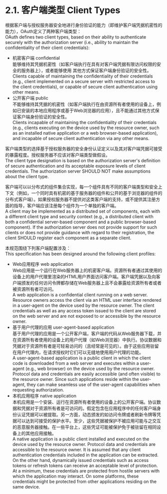 2.1. 客户端类型 Client Types
==============
根据客户端与授权服务器安全地进行身份验证的能力（即维护客户端凭据机密性的能力），OAuth定义了两种客户端类型：  
OAuth defines two client types, based on their ability to authenticate securely with the authorization server (i.e., ability to maintain the confidentiality of their client credentials):
- 机密客户端 confidential  
  能够维持其凭据机密性（如客户端执行在具有对客户端凭据有限访问权限的安全的服务器上），或者能够使用    其他方式保证客户端身份验证的安全性。  
  Clients capable of maintaining the confidentiality of their credentials (e.g., client implemented on a secure server with restricted access to the client credentials), or capable of secure client authentication using other means.
- 公开客户端 public  
  不能够维持其凭据的机密性（如客户端执行在由资源所有者使用的设备上，例如已安装的本地应用程序或基于Web浏览器的应用），且不能通过其他方式保证客户端身份验证的安全性。  
  Clients incapable of maintaining the confidentiality of their credentials (e.g., clients executing on the device used by the resource owner, such as an installed native application or a web browser-based application), and incapable of secure client authentication via any other means.

客户端类型的选择基于授权服务器的安全身份认证定义以及其对客户端凭据可接受的暴露程度。授权服务器不应该对客户端类型做假设。  
The client type designation is based on the authorization server's definition of secure authentication and its acceptable exposure levels of client credentials.  The authorization server SHOULD NOT make assumptions about the client type.

客户端可以以分布式的组件集合实现，每一个组件具有不同的客户端类型和安全上下文（例如，一个同时具有机密的基于服务器的组件和公开的基于浏览器的组件的分布式客户端）。如果授权服务器不提供对这类客户端的支持，或不提供其注册方面的指导，客户端应该注册每个组件为一个单独的客户端。  
A client may be implemented as a distributed set of components, each with a different client type and security context (e.g., a distributed client with both a confidential server-based component and a public browser-based component).  If the authorization server does not provide support for such clients or does not provide guidance with regard to their registration, the client SHOULD register each component as a separate client.

本规范围绕下列客户端配置涉及：  
This specification has been designed around the following client profiles:
- Web应用程序 web application  
  Web应用是一个运行在Web服务器上的机密客户端。资源所有者通过其使用的设备上的用户代理里渲染的HTML用户界面访问客户端。客户端凭据以及向客户端颁发的任何访问令牌都存储在Web服务器上且不会暴露给资源所有者或者被资源所有者可访问。  
  A web application is a confidential client running on a web server.  Resource owners access the client via an HTML user interface rendered in a user-agent on the device used by the resource owner.  The client credentials as well as any access token issued to the client are stored on the web server and are not exposed to or accessible by the resource owner.
- 基于用户代理的应用 user-agent-based application  
  基于用户代理的应用是一个公开客户端，客户端的代码从Web服务器下载，并在资源所有者使用的设备上的用户代理（如Web浏览器）中执行。协议数据和凭据对于资源所有者是可轻易访问的（且经常是可见的）。由于这些应用驻留在用户代理内，在请求授权时它们可以无缝地使用用户代理的功能。  
  A user-agent-based application is a public client in which the client code is downloaded from a web server and executes within a user-agent (e.g., web browser) on the device used by the resource owner.  Protocol data and credentials are easily accessible (and often visible) to the resource owner.  Since such applications reside within the user-agent, they can make seamless use of the user-agent capabilities when requesting authorization.
- 本机应用程序 native application  
  本机应用是一个安装、运行在资源所有者使用的设备上的公开客户端。协议数据和凭据对于资源所有者是可访问的。假定包含在应用程序中的任何客户端身份认证凭据可以被提取。另一方面，动态颁发的如访问令牌或者刷新令牌等凭据可以达到可接受的保护水平。至少，这些凭据被保护不被应用可能与之交互的恶意服务器接触。在一些平台上，这些凭证可能被保护免于被驻留在相同设备上的其他应用接触。  
  A native application is a public client installed and executed on the device used by the resource owner.  Protocol data and credentials are accessible to the resource owner.  It is assumed that any client authentication credentials included in the application can be extracted.  On the other hand, dynamically issued credentials such as access tokens or refresh tokens can receive an acceptable level of protection.  At a minimum, these credentials are protected from hostile servers with which the application may interact.  On some platforms, these credentials might be protected from other applications residing on the same device.

